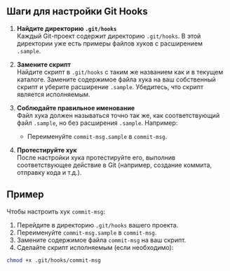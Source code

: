 ## Шаги для настройки Git Hooks

1. **Найдите директорию `.git/hooks`**  
   Каждый Git-проект содержит директорию `.git/hooks`. В этой директории уже есть примеры файлов хуков с расширением `.sample`.

2. **Замените скрипт**  
   Найдите скрипт в `.git/hooks` с таким же названием как и в текущем каталоге. Замените содержимое файла хука на ваш собственный скрипт и уберите расширение `.sample`. Убедитесь, что скрипт является исполняемым.

3. **Соблюдайте правильное именование**  
   Файл хука должен называться точно так же, как соответствующий файл `.sample`, но без расширения `.sample`. 
   Например:
    - Переименуйте `commit-msg.sample` в `commit-msg`.

4. **Протестируйте хук**  
   После настройки хука протестируйте его, выполнив соответствующее действие в Git (например, создание коммита, отправку кода и т.д.).

## Пример

Чтобы настроить хук `commit-msg`:
1. Перейдите в директорию `.git/hooks` вашего проекта.
2. Переименуйте `commit-msg.sample` в `commit-msg`.
3. Замените содержимое файла `commit-msg` на ваш скрипт.
4. Сделайте скрипт исполняемым (если необходимо):

```bash
chmod +x .git/hooks/commit-msg
```